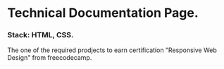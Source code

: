 
# Technical Documentation Page. 

### Stack: HTML, CSS.

The one of the required prodjects to earn certification "Responsive Web Design" from freecodecamp.
